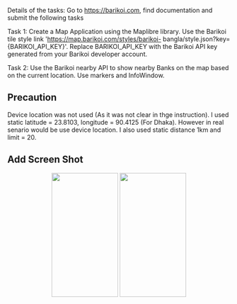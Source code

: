 
Details of the tasks:
Go to https://barikoi.com, find documentation and submit the following tasks

Task 1: Create a Map Application using the Maplibre library. Use the Barikoi tile
style link 'https://map.barikoi.com/styles/barikoi-
bangla/style.json?key={BARIKOI_API_KEY}'. Replace BARIKOI_API_KEY with the
Barikoi API key generated from your Barikoi developer account.

Task 2: Use the Barikoi nearby API to show nearby Banks on the map based on the
current location. Use markers and InfoWindow.


## Precaution 
Device location was not used (As it was not clear in thge instruction). I used static latitude = 23.8103, longitude = 90.4125 (For Dhaka). However in real senario would be use device location.
I also used static distance 1km and limit = 20.

## Add Screen Shot

<p align="center">
  <a style="text-decoration:none" area-label="home page map">
   <img src="https://gitlab.com/filelucker/barikoi-mapLibre/-/raw/master/Screenshots/Screenshot_1689429575.png" width="150" height="280" />
  </a>
  <a style="text-decoration:none" area-label="neararby banks">
    <img src="https://gitlab.com/filelucker/barikoi-mapLibre/-/raw/master/Screenshots/Screenshot_1689429604.png" width="150" height="280" />
  </a>
</p>
